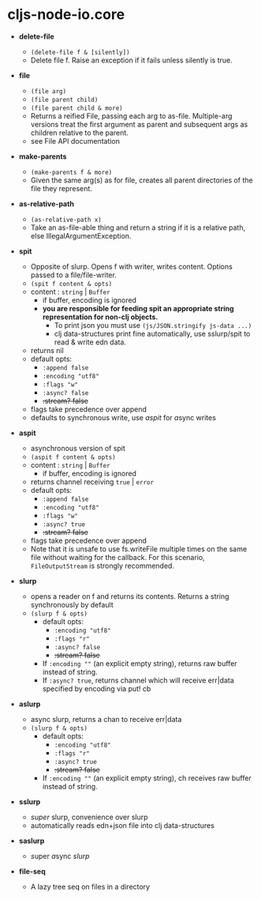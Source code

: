 # cljs-node-io.core

* __delete-file__
  - ```(delete-file f & [silently])```
  - Delete file f. Raise an exception if it fails unless silently is true.


* __file__
  - ```(file arg)```
  - ```(file parent child)```
  - ```(file parent child & more)```
  - Returns a reified File, passing each arg to as-file.  Multiple-arg versions treat the first argument as parent and subsequent args as children relative to the parent.
  - see File API documentation


* __make-parents__
  - ```(make-parents f & more)```
  - Given the same arg(s) as for file, creates all parent directories of the file they represent.


* __as-relative-path__
  - ```(as-relative-path x) ```
  - Take an as-file-able thing and return a string if it is a relative path, else IllegalArgumentException.


* __spit__
  - Opposite of slurp.  Opens f with writer, writes content. Options passed to a file/file-writer.
  - ```(spit f content & opts)```
   * content : ```string``` | ```Buffer```
     - if buffer, encoding is ignored
      - __you are responsible for feeding spit an appropriate string representation for non-clj objects.__
          - To print json you must use `(js/JSON.stringify js-data ...)`
          - clj data-structures print fine automatically, use sslurp/spit to read & write edn data.
   * returns nil
   * default opts:
      - ```:append false```
      - ```:encoding "utf8"```
      - ```:flags "w"```
      - ```:async? false```
      - ~~:stream? false~~
    * flags take precedence over append        
  - defaults to synchronous write, use *aspit* for *a*sync writes



* __aspit__
  - asynchronous version of spit
  - ```(aspit f content & opts)```
   * content : ```string``` | ```Buffer```
     - if buffer, encoding is ignored
   * returns channel receiving ```true``` | ```error```
   * default opts:
      - ```:append false```
      - ```:encoding "utf8"```
      - ```:flags "w"```
      - ```:async? true```
      - ~~:stream? false~~
    * flags take precedence over append
  - Note that it is unsafe to use fs.writeFile multiple times on the same file without waiting for the callback. For this scenario, `FileOutputStream` is strongly recommended.


* __slurp__
  -  opens a reader on f and returns its contents. Returns a string synchronously by default
  - ```(slurp f & opts)```
    * default opts:
      - ```:encoding "utf8"```
      - ```:flags "r"```
      - ```:async? false```
      - ~~:stream? false~~
    * If ```:encoding ""``` (an explicit empty string), returns raw buffer instead of string.
    * If ```:async? true```, returns channel which will receive err|data specified by encoding via put! cb



* __aslurp__
  - async slurp, returns a chan to receive err|data
  - ```(slurp f & opts)```
    * default opts:
      - ```:encoding "utf8"```
      - ```:flags "r"```
      - ```:async? true```
      - ~~:stream? false~~
    * If ```:encoding ""``` (an explicit empty string), ch receives raw buffer instead of string.


* __sslurp__
  - *super* slurp, convenience over slurp
  - automatically reads edn+json file into clj data-structures


* __saslurp__
  - *s*uper *a*sync *slurp*


* __file-seq__
  - A lazy tree seq on files in a directory

